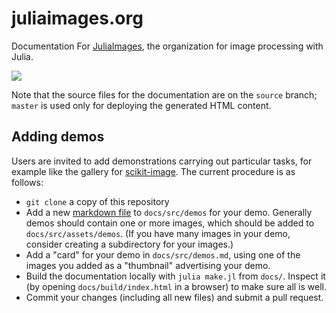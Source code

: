 # juliaimages.org

Documentation For [JuliaImages](https://github.com/JuliaImages), the organization for image processing with Julia.

[![](https://img.shields.io/badge/docs-latest-blue.svg)](https://juliaimages.org/latest/)

Note that the source files for the documentation are on the `source`
branch; `master` is used only for deploying the generated HTML
content.

## Adding demos

Users are invited to add demonstrations carrying out particular tasks, for example like the gallery for [scikit-image](http://scikit-image.org/docs/stable/auto_examples/).
The current procedure is as follows:

- `git clone` a copy of this repository
- Add a new [markdown file](https://en.wikipedia.org/wiki/Markdown) to `docs/src/demos` for your demo. Generally demos should contain one or more images, which should be added to `docs/src/assets/demos`. (If you have many images in your demo, consider creating a subdirectory for your images.)
- Add a "card" for your demo in `docs/src/demos.md`, using one of the images you added as a "thumbnail" advertising your demo.
- Build the documentation locally with `julia make.jl` from `docs/`. Inspect it (by opening `docs/build/index.html` in a browser) to make sure all is well.
- Commit your changes (including all new files) and submit a pull request.
